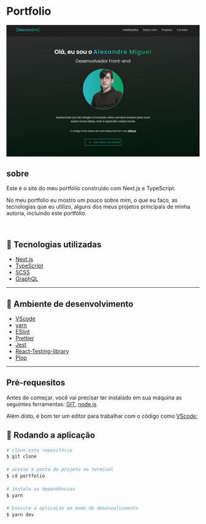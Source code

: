 # Portfolio

<img src="public/images/demo.png">

## sobre

Este é o site do meu portfólio construído com Next.js e TypeScript.
<br>

No meu portfolio eu mostro um pouco sobre mim, o que eu faço, as tecnologias que eu utilizo, alguns dos meus projetos principais de minha autoria, incluindo este portfólio.

<br/>

## 🚀 Tecnologias utilizadas

- [Next.js](https://nextjs.org/)
- [TypeScript](https://www.typescriptlang.org/)
- [SCSS](https://sass-lang.com/)
- [GraphQL](https://graphql.org/)

---

## 🔧 Ambiente de desenvolvimento

- [VScode](https://code.visualstudio.com/)
- [yarn](https://yarnpkg.com/)
- [ESlint](https://eslint.org/)
- [Prettier](https://prettier.io/)
- [Jest](https://jestjs.io/)
- [React-Testing-library](https://testing-library.com/)
- [Plop](https://plopjs.com/)
---

## Pré-requesitos

Antes de começar, você vai precisar ter instalado em sua máquina as seguintes ferramentas:
[GIT](https://git-scm.com/), [node.js](https://nodejs.org/en/)

Além disto, é bom ter um editor para trabalhar com o código como [VScode](https://code.visualstudio.com/);

## 🎲 Rodando a aplicação

```bash
# clone este repositório
$ git clone

# acesse a pasta do projeto no terminal
$ cd portfolio

# instale as dependências
$ yarn

# Execute a aplicação em modo de desenvolvimento
$ yarn dev

```
